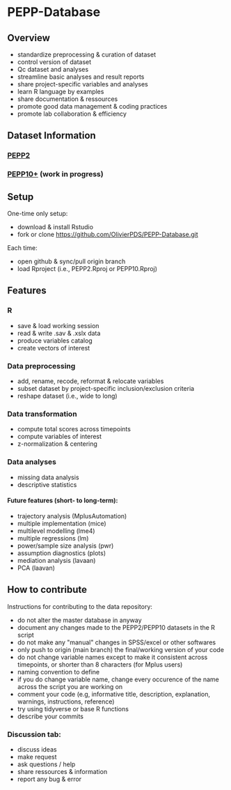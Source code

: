 # PEPP-Database
## Overview
- standardize preprocessing & curation of dataset
- control version of dataset
- Qc dataset and analyses
- streamline basic analyses and result reports
- share project-specific variables and analyses 
- learn R language by examples
- share documentation & ressources
- promote good data management & coding practices
- promote lab collaboration & efficiency

## Dataset Information
### [PEPP2](PEPP2/README.md)
### [PEPP10+](PEPP10+/README.md) (work in progress)

## Setup
One-time only setup:
- download & install Rstudio
- fork or clone https://github.com/OlivierPDS/PEPP-Database.git

Each time:
- open github & sync/pull origin branch
- load Rproject (i.e., PEPP2.Rproj or PEPP10.Rproj)

## Features 
### R 
- save & load working session
- read & write .sav & .xslx data
- produce variables catalog
- create vectors of interest

### Data preprocessing
- add, rename, recode, reformat & relocate variables
- subset dataset by project-specific inclusion/exclusion criteria
- reshape dataset (i.e., wide to long) 

### Data transformation
- compute total scores across timepoints 
- compute variables of interest
- z-normalization & centering

### Data analyses
- missing data analysis
- descriptive statistics

#### Future features (short- to long-term):
- trajectory analysis (MplusAutomation)
- multiple implementation (mice)
- multilevel modelling (lme4)
- multiple regressions (lm)
- power/sample size analysis (pwr)
- assumption diagnostics (plots)
- mediation analysis (lavaan)
- PCA (laavan)

## How to contribute
Instructions for contributing to the data repository:
- do not alter the master database in anyway
- document any changes made to the PEPP2/PEPP10 datasets in the R script
- do not make any "manual" changes in SPSS/excel or other softwares
- only push to origin (main branch) the final/working version of your code
- do not change variable names except to make it consistent across timepoints, or shorter than 8 characters (for Mplus users)
- naming convention to define
- if you do change variable name, change every occurence of the name across the script you are working on
- comment your code (e.g, informative title, description, explanation, warnings, instructions, reference)
- try using tidyverse or base R functions
- describe your commits

### Discussion tab:
- discuss ideas
- make request
- ask questions / help 
- share ressources & information
- report any bug & error 

